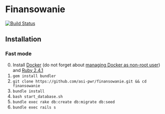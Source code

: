 # Finansowanie

[![Build Status](https://travis-ci.com/asi-pwr/finansowanie.svg?branch=master)](https://travis-ci.com/asi-pwr/finansowanie)

## Installation

### Fast mode

0. Install [Docker](https://docs.docker.com/engine/installation/linux/docker-ce/ubuntu/) (do not forget about [managing Docker as non-root user](https://docs.docker.com/engine/installation/linux/linux-postinstall/#manage-docker-as-a-non-root-user)) and [Ruby 2.4.1](https://gorails.com/setup/ubuntu/16.04)
1. `gem install bundler`
2. `git clone https://github.com/asi-pwr/finansowanie.git && cd finansowanie`
3. `bundle install`
4. `bash start_database.sh`
5. `bundle exec rake db:create db:migrate db:seed`
6. `bundle exec rails s`
